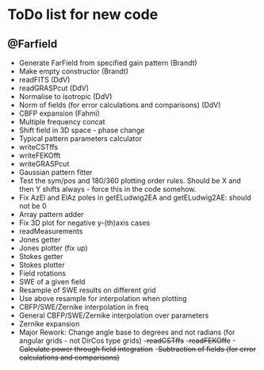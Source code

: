 # ToDo list for new code

## @Farfield
- Generate FarField from specified gain pattern (Brandt)
- Make empty constructor (Brandt)
- readFITS (DdV)
- readGRASPcut (DdV)
- Normalise to isotropic (DdV)
- Norm of fields (for error calculations and comparisons) (DdV)
- CBFP expansion (Fahmi)
- Multiple frequency concat
- Shift field in 3D space - phase change
- Typical pattern parameters calculator
- writeCSTffs
- writeFEKOfft
- writeGRASPcut
- Gaussian pattern fitter
- Test the sym/pos and 180/360 plotting order rules.  Should be X and then Y shifts always - force this in the code somehow.
- Fix AzEl and ElAz poles in getELudwig2EA and getELudwig2AE: should not be 0
- Array pattern adder
- Fix 3D plot for negative y-(th)axis cases
- readMeasurements
- Jones getter
- Jones plotter (fix up)
- Stokes getter
- Stokes plotter
- Field rotations
- SWE of a given field
- Resample of SWE results on different grid
- Use above resample for interpolation when plotting
- CBFP/SWE/Zernike interpolation in freq
- General CBFP/SWE/Zernike interpolation over parameters
- Zernike expansion
- Major Rework: Change angle base to degrees and not radians (for angular grids - not DirCos type grids)
-~~readCSTffs~~
-~~readFEKOffe~~
-~~Calculate power through field integration~~
-~~Subtraction of fields (for error calculations and comparisons)~~
